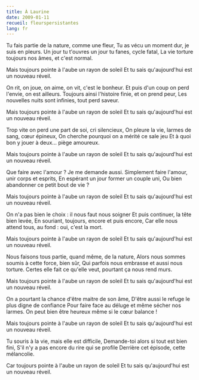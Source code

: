 ```yaml
---
title: À Laurine
date: 2009-01-11
recueil: fleurspersistantes
lang: fr
---
```


Tu fais partie de la nature, comme une fleur,
Tu as vécu un moment dur, je suis en pleurs.
Un jour tu t'ouvres un jour tu fanes, cycle fatal,
La vie torture toujours nos âmes, et c'est normal.

Mais toujours pointe à l'aube un rayon de soleil
Et tu sais qu'aujourd'hui est un nouveau réveil.

On rit, on joue, on aime, on vit, c'est le bonheur.
Et puis d'un coup on perd l'envie, on est ailleurs.
Toujours ainsi l'histoire finie, et on prend peur,
Les nouvelles nuits sont infinies, tout perd saveur.

Mais toujours pointe à l'aube un rayon de soleil
Et tu sais qu'aujourd'hui est un nouveau réveil.

Trop vite on perd une part de soi, cri silencieux,
On pleure la vie, larmes de sang, cœur épineux,
On cherche pourquoi on a mérité ce sale jeu
Et à quoi bon y jouer à deux... piège amoureux.

Mais toujours pointe à l'aube un rayon de soleil
Et tu sais qu'aujourd'hui est un nouveau réveil.

Que faire avec l'amour ? Je me demande aussi.
Simplement faire l'amour, unir corps et esprits,
En espérant un jour former un couple uni,
Ou bien abandonner ce petit bout de vie ?

Mais toujours pointe à l'aube un rayon de soleil
Et tu sais qu'aujourd'hui est un nouveau réveil.

On n'a pas bien le choix : il nous faut nous soigner
Et puis continuer, la tête bien levée,
En souriant, toujours, encore et puis encore,
Car elle nous attend tous, au fond : oui, c'est la mort.

Mais toujours pointe à l'aube un rayon de soleil
Et tu sais qu'aujourd'hui est un nouveau réveil.

Nous faisons tous partie, quand même, de la nature,
Alors nous sommes soumis à cette force, bien sûr,
Qui parfois nous embrasse et aussi nous torture.
Certes elle fait ce qu'elle veut, pourtant ça nous rend murs.

Mais toujours pointe à l'aube un rayon de soleil
Et tu sais qu'aujourd'hui est un nouveau réveil.

On a pourtant la chance d'être maitre de son âme,
D'être aussi le refuge le plus digne de confiance
Pour faire face au déluge et même sécher nos larmes.
On peut bien être heureux même si le cœur balance !

Mais toujours pointe à l'aube un rayon de soleil
Et tu sais qu'aujourd'hui est un nouveau réveil.

Tu souris à la vie, mais elle est difficile,
Demande-toi alors si tout est bien fini,
S'il n'y a pas encore du rire qui se profile
Derrière cet épisode, cette mélancolie.

Car toujours pointe à l'aube un rayon de soleil
Et tu sais qu'aujourd'hui est un nouveau réveil.
